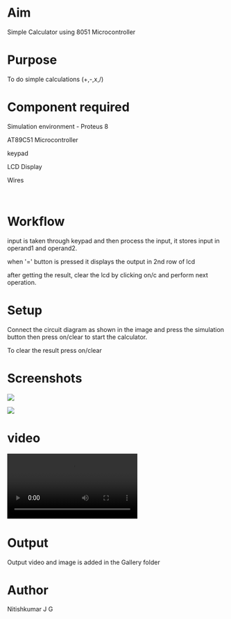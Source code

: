 # Aim
Simple Calculator using 8051 Microcontroller
<br>

# Purpose
To do simple calculations (+,-,x,/)
<br>

# Component required
Simulation environment - Proteus 8

AT89C51 Microcontroller

keypad

LCD Display

Wires

<br>


# Workflow
input is taken through keypad and then process the input, it stores input in operand1 and operand2. 

when '=' button is pressed it displays the output in 2nd row of lcd

after getting the result, clear the lcd by clicking on/c and perform next operation.
<br>

# Setup 
Connect the circuit diagram as shown in the image and press the simulation button then press on/clear to start the calculator.

To clear the result press on/clear
# Screenshots
![](https://github.com/nitishkumar07/IoT-Spot/blob/main/8051/Calculator/Gallery/sc3.PNG)

![](https://github.com/nitishkumar07/IoT-Spot/blob/main/8051/Calculator/Gallery/sc2.PNG)
<br>
# video
![output video](https://github.com/nitishkumar07/IoT-Spot/blob/main/8051/Calculator/Gallery/Calculator-2022-03-13_14.19.56.mp4)
# Output

Output video and image is added in the Gallery folder
<br>


# Author
Nitishkumar J G
